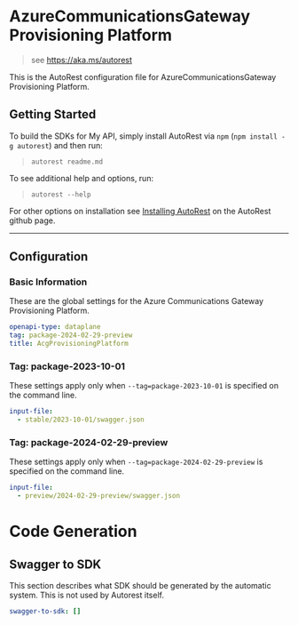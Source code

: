 # AzureCommunicationsGateway Provisioning Platform

> see https://aka.ms/autorest

This is the AutoRest configuration file for AzureCommunicationsGateway Provisioning Platform.

## Getting Started

To build the SDKs for My API, simply install AutoRest via `npm` (`npm install -g autorest`) and then run:

> `autorest readme.md`

To see additional help and options, run:

> `autorest --help`

For other options on installation see [Installing AutoRest](https://aka.ms/autorest/install) on the AutoRest github page.

---

## Configuration

### Basic Information

These are the global settings for the Azure Communications Gateway Provisioning Platform.

```yaml
openapi-type: dataplane
tag: package-2024-02-29-preview
title: AcgProvisioningPlatform
```

### Tag: package-2023-10-01

These settings apply only when `--tag=package-2023-10-01` is specified on the command line.

```yaml $(tag) == 'package-2023-10-01'
input-file:
  - stable/2023-10-01/swagger.json
```

### Tag: package-2024-02-29-preview

These settings apply only when `--tag=package-2024-02-29-preview` is specified on the command line.

```yaml $(tag) == 'package-2024-02-29-preview'
input-file:
  - preview/2024-02-29-preview/swagger.json
```

# Code Generation

## Swagger to SDK

This section describes what SDK should be generated by the automatic system.
This is not used by Autorest itself.

```yaml $(swagger-to-sdk)
swagger-to-sdk: []
```
